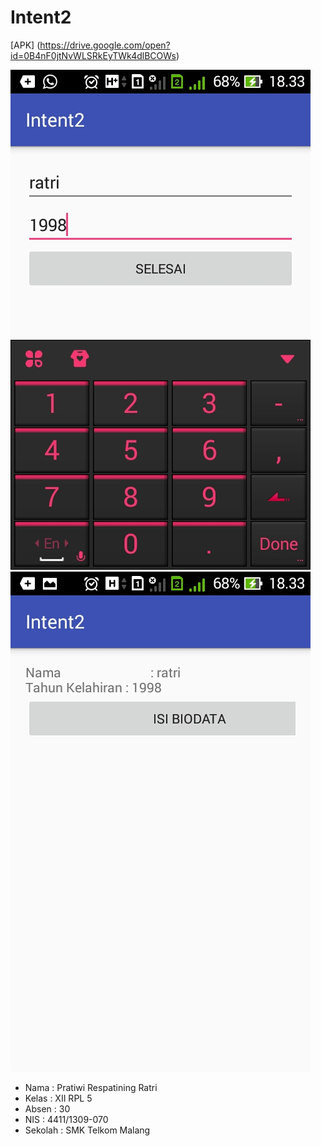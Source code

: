 # Intent2

[APK] (https://drive.google.com/open?id=0B4nF0jtNvWLSRkEyTWk4dlBCOWs)

![Screenshots1](https://github.com/Pratiwiratri/Intent2/blob/master/Screenshot_2016-10-31-18-33-52%5B1%5D.jpg)
![Screenshots1](https://github.com/Pratiwiratri/Intent2/blob/master/Screenshot_2016-10-31-18-33-59%5B1%5D.jpg)

* Nama : Pratiwi Respatining Ratri
* Kelas : XII RPL 5
* Absen : 30
* NIS : 4411/1309-070
* Sekolah : SMK Telkom Malang
